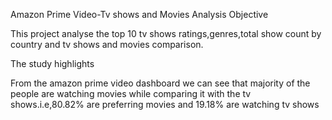 Amazon Prime Video-Tv shows and Movies Analysis
Objective

This project analyse the top 10 tv shows ratings,genres,total show count by country and tv shows and movies comparison.

The study highlights

From the amazon prime video dashboard we can see that majority of the people are watching movies while comparing it with
the tv shows.i.e,80.82% are preferring movies and 19.18% are watching tv shows
